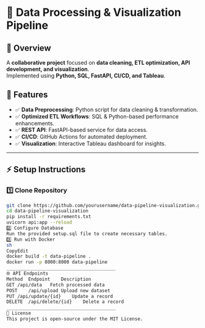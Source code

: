# 🚀 Data Processing & Visualization Pipeline

## 📌 Overview
A **collaborative project** focused on **data cleaning, ETL optimization, API development, and visualization**.  
Implemented using **Python, SQL, FastAPI, CI/CD, and Tableau**.

## 🎯 Features
- ✅ **Data Preprocessing**: Python script for data cleaning & transformation.
- ✅ **Optimized ETL Workflows**: SQL & Python-based performance enhancements.
- ✅ **REST API**: FastAPI-based service for data access.
- ✅ **CI/CD**: GitHub Actions for automated deployment.
- ✅ **Visualization**: Interactive Tableau dashboard for insights.

---

## ⚡ Setup Instructions

### 1️⃣ Clone Repository
```sh
git clone https://github.com/yourusername/data-pipeline-visualization.git
cd data-pipeline-visualization
pip install -r requirements.txt
uvicorn api:app --reload
2️⃣ Configure Database
Run the provided setup.sql file to create necessary tables.
3️⃣ Run with Docker
sh
CopyEdit
docker build -t data-pipeline .
docker run -p 8000:8000 data-pipeline
________________________________________
🌐 API Endpoints
Method	Endpoint	Description
GET	/api/data	Fetch processed data
POST	/api/upload	Upload new dataset
PUT	/api/update/{id}	Update a record
DELETE	/api/delete/{id}	Delete a record
________________________________________
📜 License
This project is open-source under the MIT License.

